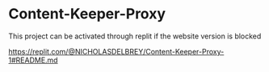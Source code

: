 # Content-Keeper-Proxy
 
This project can be activated through replit if the website version is blocked

https://replit.com/@NICHOLASDELBREY/Content-Keeper-Proxy-1#README.md
